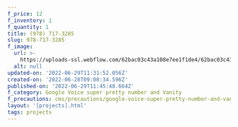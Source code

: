 ```yaml
---
f_price: 12
f_inventory: 1
f_quantity: 1
title: (978) 717-3285
slug: 978-717-3285
f_image:
  url: >-
    https://uploads-ssl.webflow.com/62bac03c43a108e7ee1f1de4/62bac03c43a1087e3b1f1e01_download1.png
  alt: null
updated-on: '2022-06-29T11:31:52.056Z'
created-on: '2022-06-28T09:08:34.596Z'
published-on: '2022-06-29T11:45:48.664Z'
f_category: Google Voice super pretty number and Vanity
f_precautions: cms/precautions/google-voice-super-pretty-number-and-vanity.md
layout: '[projects].html'
tags: projects
---
```



